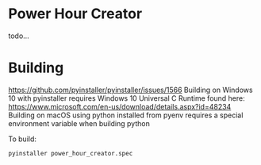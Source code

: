 # Power Hour Creator
todo...

# Building
https://github.com/pyinstaller/pyinstaller/issues/1566
Building on Windows 10 with pyinstaller requires Windows 10 Universal C Runtime found here: https://www.microsoft.com/en-us/download/details.aspx?id=48234
Building on macOS using python installed from pyenv requires a special environment variable when building python

To build:
```
pyinstaller power_hour_creator.spec
```
